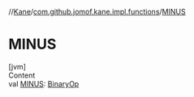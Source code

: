 //[Kane](../index.md)/[com.github.jomof.kane.impl.functions](index.md)/[MINUS](-m-i-n-u-s.md)



# MINUS  
[jvm]  
Content  
val [MINUS](-m-i-n-u-s.md): [BinaryOp](../com.github.jomof.kane.impl/-binary-op/index.md)  



